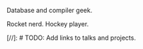 Database and compiler geek.

Rocket nerd. Hockey player.

[//]: # TODO: Add links to talks and projects.
